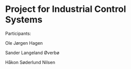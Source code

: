 # Project for Industrial Control Systems

Participants:

Ole Jørgen Hagen

Sander Langeland Øverbø

Håkon Søderlund Nilsen
